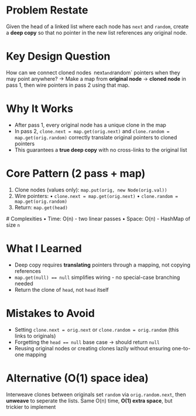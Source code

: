 # Problem Restate
Given the head of a linked list where each node has `next` and `random`, create a **deep copy** so that no pointer in the new list references any original node.

# Key Design Question
How can we connect cloned nodes` `next` and `random` pointers when they may point anywhere?
-> Make a map from **original node** -> **cloned node** in pass 1, then wire pointers in pass 2 using that map.

# Why It Works
- After pass 1, every original node has a unique clone in the map
- In pass 2, `clone.next = map.get(orig.next)` and `clone.random = map.get(orig.random)` correctly translate original pointers to cloned pointers
- This guarantees a **true deep copy** with no cross-links to the original list

# Core Pattern (2 pass + map)
1. Clone nodes (values only): `map.put(orig, new Node(orig.val))`
2. Wire pointers:
  • `clone.next = map.get(orig.next)`
  • `clone.random = map.get(orig.random)`
3. Return: `map.get(head)`

# Complexities
• Time: O(n) - two linear passes
• Space: O(n) - HashMap of size `n`

# What I Learned
- Deep copy requires **translating** pointers through a mapping, not copying references
- `map.get(null) == null` simplifies wiring - no special-case branching needed
- Return the clone of `head`, not `head` itself

# Mistakes to Avoid
- Setting `clone.next = orig.next` or `clone.random = orig.random` (this links to originals)
- Forgetting the `head == null` base case -> should return `null`
- Reusing original nodes or creating clones lazily without ensuring one-to-one mapping

# Alternative (O(1) space idea)
Interweave clones between originals set `random` via `orig.random.next`, then **unweave** to seperate the lists. Same O(n) time, **O(1) extra space**, but trickier to implement
